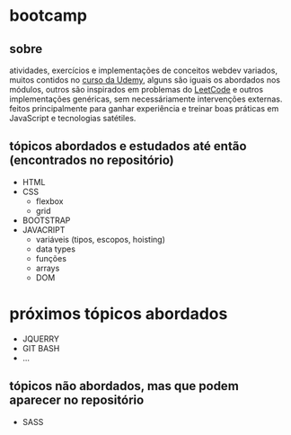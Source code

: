 # bootcamp

## sobre

atividades, exercícios e implementações de conceitos webdev variados, muitos contidos no [curso da Udemy](https://www.udemy.com/course/the-complete-web-development-bootcamp/?couponCode=24T2MT81324), alguns são iguais os abordados nos módulos, outros são inspirados em problemas do [LeetCode](https://leetcode.com/problemset/) e outros implementações genéricas, sem necessáriamente intervenções externas.
feitos principalmente para ganhar experiência e treinar boas práticas em JavaScript e tecnologias satétiles.

## tópicos abordados e estudados até então (encontrados no repositório)

- HTML
- CSS
    - flexbox
    - grid
- BOOTSTRAP
- JAVACRIPT
    - variáveis (tipos, escopos, hoisting)
    - data types
    - funções
    - arrays
    - DOM

# próximos tópicos abordados

- JQUERRY
- GIT BASH
- ...

## tópicos não abordados, mas que podem aparecer no repositório

- SASS